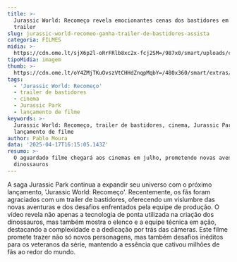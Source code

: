 ```yaml
---
title: >-
  Jurassic World: Recomeço revela emocionantes cenas dos bastidores em novo
  trailer
slug: jurassic-world-recomeo-ganha-trailer-de-bastidores-assista
categoria: FILMES
midia: >-
  https://cdn.ome.lt/sjX6p2l-oRrFRlb8xc2x-fcj2SM=/987x0/smart/uploads/conteudo/fotos/OMELETE_CAPA_-_2025-04-17T122218.169.png
tipoMidia: imagem
thumb: >-
  https://cdn.ome.lt/oY4ZMjTKuOvszVtCHHdZnqpMqbY=/480x360/smart/extras/conteudos/omelete_THUMB_-_2025-04-17T122231.248.png
tags:
  - 'Jurassic World: Recomeço'
  - trailer de bastidores
  - cinema
  - Jurassic Park
  - lançamento de filme
keywords: >-
  Jurassic World: Recomeço, trailer de bastidores, cinema, Jurassic Park,
  lançamento de filme
author: Pablo Moura
data: '2025-04-17T16:15:05.143Z'
resumo: >-
  O aguardado filme chegará aos cinemas em julho, prometendo novas aventuras e
  dinossauros
---
```


A saga Jurassic Park continua a expandir seu universo com o próximo lançamento, 'Jurassic World: Recomeço'. Recentemente, os fãs foram agraciados com um trailer de bastidores, oferecendo um vislumbre das novas aventuras e dos desafios enfrentados pela equipe de produção. O vídeo revela não apenas a tecnologia de ponta utilizada na criação dos dinossauros, mas também mostra o elenco e a equipe técnica em ação, destacando a complexidade e a dedicação por trás das câmeras. Este filme promete trazer não só novos personagens, mas também desafios inéditos para os veteranos da série, mantendo a essência que cativou milhões de fãs ao redor do mundo.

<blockquote class="instagram-media" data-instgrm-permalink="https://www.instagram.com/reel/DIjPDB9u0fe/?utm_source=ig_embed" data-instgrm-version="14" style="width:100%; max-width:540px; margin:1rem auto;"></blockquote>
